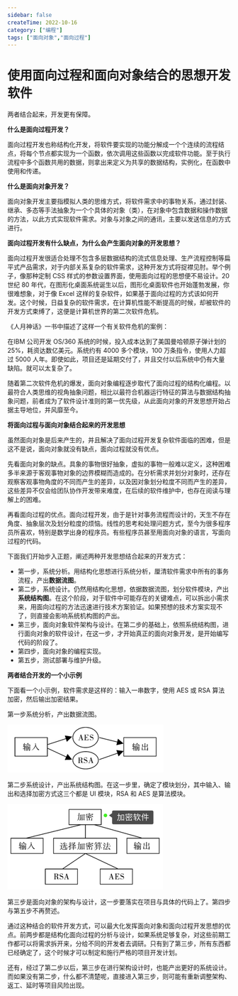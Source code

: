 ```yaml
---
sidebar: false
createTime: 2022-10-16
category: ["编程"] 
tags: ["面向对象","面向过程"]
---
```


# 使用面向过程和面向对象结合的思想开发软件

两者结合起来，开发更有保障。

**什么是面向过程开发？**

面向过程开发也称结构化开发，将软件要实现的功能分解成一个个连续的流程结点，将每个节点都实现为一个函数，依次调用这些函数以完成软件功能。至于执行流程中多个函数共用的数据，则拿出来定义为共享的数据结构，实例化，在函数中使用和传递。

**什么是面向对象开发？**

面向对象开发主要指模拟人类的思维方式，将软件需求中的事物关系，通过封装、继承、多态等手法抽象为一个个具体的对象（类），在对象中包含数据和操作数据的方法，以此方式实现软件需求。对象与对象之间的通讯，主要以发送信息的方式进行。

**面向过程开发有什么缺点，为什么会产生面向对象的开发思想？**

面向过程开发很适合处理不包含多层数据结构的流式信息处理、生产流程控制等扁平式产品需求，对于内部关系复杂的软件需求，这种开发方式将捉襟见肘。举个例子，像那种定制 CSS 样式的参数设置界面，使用面向过程的思想便不易设计。20 世纪 80 年代，在图形化桌面系统诞生以后，图形化桌面软件也开始蓬勃发展，你很难想象，对于像 Excel 这样的复杂软件，如果基于面向过程的方式该如何开发。这个时候，日益复杂的软件需求，在计算机性能不断提高的时候，却被软件的开发方式束缚了，这便是计算机世界的第二次软件危机。

《人月神话》一书中描述了这样一个有关软件危机的案例：

在IBM 公司开发 OS/360 系统的时候，投入成本达到了美国曼哈顿原子弹计划的 25%，耗资达数亿美元。系统约有 4000 多个模块，100 万条指令，使用人力超过 5000 人年。即使如此，项目还是延期交付了，并且交付以后系统中仍有大量缺陷。就可以太复杂了。

随着第二次软件危机的爆发，面向对象编程逐步取代了面向过程的结构化编程。以最符合人类思维的视角抽象问题，相比以最符合机器运行特征的算法与数据结构抽象问题，前者成为了软件设计准则的第一优先级，从此面向对象的开发思想开始占据主导地位，并风靡至今。

**将面向过程与面向对象结合起来的开发思想**

虽然面向对象是后来产生的，并且解决了面向过程开发复杂软件面临的困难，但是这不是说，面向对象就没有缺点，面向过程就没有优点。

先看面向对象的缺点。具象的事物很好抽象，虚拟的事物一般难以定义，这种困难多半来源于客观事物对象的边界模糊而造成的。在分析需求并划分对象时，还存在观察客观事物角度的不同而产生的差异，以及因对象划分粒度不同而产生的差异，这些差异不仅会给团队协作开发带来难度，在后续的软件维护中，也存在阅读与理解上的困难。

再看面向过程的优点。面向过程开发，由于是针对事务流程而设计的，天生不存在角度、抽象层次及划分粒度的烦恼。线性的思考和处理问题方式，至今为很多程序员所喜欢，特别是数学出身的程序员。有些程序员甚至用面向对象的语言，写面向过程的代码。

下面我们开始步入正题，阐述两种开发思想结合起来的开发方式：

- 第一步，系统分析。用结构化思想进行系统分析，厘清软件需求中所有的事务流程，产出**数据流图**。
- 第二步，系统设计。仍然用结构化思想，依据数据流图，划分软件模块，产出**系统结构图**。在这个阶段，对于软件中可能存在的关键难点，可以拆出小需求来，用面向过程的方法迅速进行技术方案验证。如果预想的技术方案实现不了，则直接会影响系统机构图的产出。
- 第三步，面向对象软件架构与设计。在第二步的基础上，依照系统结构图，进行面向对象的软件设计，在这一步，才开始真正的面向对象开发，是开始编写代码的阶段了。
- 第四步，面向对象的编程实现。
- 第五步，测试部署与维护升级。

**两者结合开发的一个小示例**

下面看一个小示例，软件需求是这样的：输入一串数字，使用 AES 或 RSA 算法加密，然后输出加密结果。

第一步系统分析，产出数据流图。

![image-20221016214506449](assets/image-20221016214506449.png)

第二步系统设计，产出系统结构图。在这一步里，确定了模块划分，其中输入、输出和选择加密方式这三个都是 UI 模块，RSA 和 AES 是算法模块。

![image-20221016214813037](assets/image-20221016214813037.png)

第三步是面向对象的架构与设计，这一步要落实在项目与具体的代码上了。第四步与第五步不再赘述。

通过这种结合的软件开发方式，可以最大化发挥面向对象和面向过程开发思想的优点。前两步都是结构化面向过程的分析与设计，如果系统足够复杂，对这些前期工作都可以将需求拆开来，分给不同的开发者去调研。只有到了第三步，所有东西都已经确定了，这个时候才可以制定和施行严格的项目开发计划。

还有，经过了第二步以后，第三步在进行架构设计时，也能产出更好的系统设计。而如果没有第二步，什么都不清楚呢，直接进入第三步，则可能有重新调整架构、返工、延时等项目风险出现。
